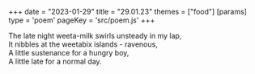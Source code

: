 +++
date = "2023-01-29"
title = "29.01.23"
themes = ["food"]
[params]
  type = 'poem'
  pageKey = 'src/poem.js'
+++

The late night weeta-milk swirls unsteady in my lap,  
It nibbles at the weetabix islands - ravenous,  
A little sustenance for a hungry boy,  
A little late for a normal day.
